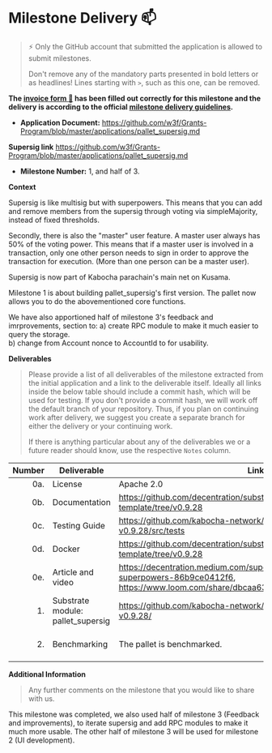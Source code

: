 # Milestone Delivery :mailbox:

> ⚡ Only the GitHub account that submitted the application is allowed to submit milestones. 
> 
> Don't remove any of the mandatory parts presented in bold letters or as headlines! Lines starting with `>`, such as this one, can be removed.

**The [invoice form :pencil:](https://docs.google.com/forms/d/e/1FAIpQLSfmNYaoCgrxyhzgoKQ0ynQvnNRoTmgApz9NrMp-hd8mhIiO0A/viewform) has been filled out correctly for this milestone and the delivery is according to the official [milestone delivery guidelines](https://github.com/w3f/Grants-Program/blob/master/docs/milestone-deliverables-guidelines.md).**  

* **Application Document:** https://github.com/w3f/Grants-Program/blob/master/applications/pallet_supersig.md

**Supersig link**
https://github.com/w3f/Grants-Program/blob/master/applications/pallet_supersig.md


* **Milestone Number:** 1, and half of 3. 

**Context** 

Supersig is like multisig but with superpowers. This means that you can add and remove members from the supersig through voting via simpleMajority, instead of fixed thresholds. 

Secondly, there is also the "master" user feature. A master user always has 50% of the voting power. This means that if a master user is involved in a transaction, only one other person needs to sign in order to approve the transaction for execution. (More than one person can be a master user). 

Supersig is now part of Kabocha parachain's main net on Kusama. 

Milestone 1 is about building pallet_supersig's first version. The pallet now allows you to do the abovementioned core functions. 

We have also apportioned half of milestone 3's feedback and imrprovements, section to: 
a) create RPC module to make it much easier to query the storage.  
b) change from Account nonce to AccountId to for usability. 

**Deliverables**
> Please provide a list of all deliverables of the milestone extracted from the initial application and a link to the deliverable itself. Ideally all links inside the below table should include a commit hash, which will be used for testing. If you don't provide a commit hash, we will work off the default branch of your repository. Thus, if you plan on continuing work after delivery, we suggest you create a separate branch for either the delivery or your continuing work. 
> 
> If there is anything particular about any of the deliverables we or a future reader should know, use the respective `Notes` column.

| Number | Deliverable | Link | Notes |
| -----: | ----------- | ------------- | ---------- | 
| 0a. | License | Apache 2.0  |  | |
| 0b. | Documentation | https://github.com/decentration/substrate-supersig-template/tree/v0.9.28 | |
| 0c. | Testing Guide | https://github.com/kabocha-network/pallet_supersig/tree/polkadot-v0.9.28/src/tests | cargo test `INSERT FILENAME` |
| 0d. | Docker |  https://github.com/decentration/substrate-supersig-template/tree/v0.9.28 | |
| 0e. | Article and video | https://decentration.medium.com/supersig-like-multisig-but-with-superpowers-86b9ce0412f6, https://www.loom.com/share/dbcaa6319b1a4644aacb709aa0e38783 | |
| 1. | Substrate module: pallet_supersig | https://github.com/kabocha-network/pallet_supersig/tree/polkadot-v0.9.28/ | |
| 2. | Benchmarking | The pallet is benchmarked. |https://github.com/kabocha-network/pallet_supersig/blob/polkadot-v0.9.28/src/benchmarking.rs | |

**Additional Information**
> Any further comments on the milestone that you would like to share with us.

This milestone was completed, we also used half of milestone 3 (Feedback and improvements), to iterate supersig and add RPC modules to make it much more usable. The other half of milestone 3 will be used for milestone 2 (UI development).
